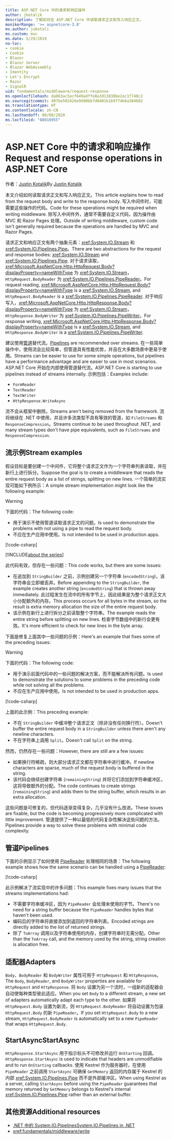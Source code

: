 ```yaml
---
title: ASP.NET Core 中的请求和响应操作
author: jkotalik
description: 了解如何在 ASP.NET Core 中读取请求正文和写入响应正文。
monikerRange: '>= aspnetcore-3.0'
ms.author: jukotali
ms.custom: mvc
ms.date: 5/29/2019
no-loc:
- cookie
- Cookie
- Blazor
- Blazor Server
- Blazor WebAssembly
- Identity
- Let's Encrypt
- Razor
- SignalR
uid: fundamentals/middleware/request-response
ms.openlocfilehash: da863ac5ecf649adffe8a3d13838be2ac1f748c2
ms.sourcegitcommit: 497be502426e9d90bb7d0401b1b9f74b6a384682
ms.translationtype: HT
ms.contentlocale: zh-CN
ms.lasthandoff: 08/08/2020
ms.locfileid: "88016955"
---
```

# <a name="request-and-response-operations-in-aspnet-core"></a><span data-ttu-id="6a619-103">ASP.NET Core 中的请求和响应操作</span><span class="sxs-lookup"><span data-stu-id="6a619-103">Request and response operations in ASP.NET Core</span></span>

<span data-ttu-id="6a619-104">作者：[Justin Kotalik](https://github.com/jkotalik)</span><span class="sxs-lookup"><span data-stu-id="6a619-104">By [Justin Kotalik](https://github.com/jkotalik)</span></span>

<span data-ttu-id="6a619-105">本文介绍如何读取请求正文和写入响应正文。</span><span class="sxs-lookup"><span data-stu-id="6a619-105">This article explains how to read from the request body and write to the response body.</span></span> <span data-ttu-id="6a619-106">写入中间件时，可能需要这些操作的代码。</span><span class="sxs-lookup"><span data-stu-id="6a619-106">Code for these operations might be required when writing middleware.</span></span> <span data-ttu-id="6a619-107">除写入中间件外，通常不需要自定义代码，因为操作由 MVC 和 Razor Pages 处理。</span><span class="sxs-lookup"><span data-stu-id="6a619-107">Outside of writing middleware, custom code isn't generally required because the operations are handled by MVC and Razor Pages.</span></span>

<span data-ttu-id="6a619-108">请求正文和响应正文有两个抽象元素：<xref:System.IO.Stream> 和 <xref:System.IO.Pipelines.Pipe>。</span><span class="sxs-lookup"><span data-stu-id="6a619-108">There are two abstractions for the request and response bodies: <xref:System.IO.Stream> and <xref:System.IO.Pipelines.Pipe>.</span></span> <span data-ttu-id="6a619-109">对于请求读取，<xref:Microsoft.AspNetCore.Http.HttpRequest.Body?displayProperty=nameWithType> 为 <xref:System.IO.Stream>，`HttpRequest.BodyReader` 为 <xref:System.IO.Pipelines.PipeReader>。</span><span class="sxs-lookup"><span data-stu-id="6a619-109">For request reading, <xref:Microsoft.AspNetCore.Http.HttpRequest.Body?displayProperty=nameWithType> is a <xref:System.IO.Stream>, and `HttpRequest.BodyReader` is a <xref:System.IO.Pipelines.PipeReader>.</span></span> <span data-ttu-id="6a619-110">对于响应写入，<xref:Microsoft.AspNetCore.Http.HttpResponse.Body?displayProperty=nameWithType> 为 <xref:System.IO.Stream>，`HttpResponse.BodyWriter` 为 <xref:System.IO.Pipelines.PipeWriter>。</span><span class="sxs-lookup"><span data-stu-id="6a619-110">For response writing, <xref:Microsoft.AspNetCore.Http.HttpResponse.Body?displayProperty=nameWithType> is a <xref:System.IO.Stream>, and `HttpResponse.BodyWriter` is a <xref:System.IO.Pipelines.PipeWriter>.</span></span>

<span data-ttu-id="6a619-111">建议使用[管道](/dotnet/standard/io/pipelines)替代流。</span><span class="sxs-lookup"><span data-stu-id="6a619-111">[Pipelines](/dotnet/standard/io/pipelines) are recommended over streams.</span></span> <span data-ttu-id="6a619-112">在一些简单操作中，使用流会比较简单，但管道具有性能优势，并且在大多数场景中更易于使用。</span><span class="sxs-lookup"><span data-stu-id="6a619-112">Streams can be easier to use for some simple operations, but pipelines have a performance advantage and are easier to use in most scenarios.</span></span> <span data-ttu-id="6a619-113">ASP.NET Core 开始在内部使用管道替代流。</span><span class="sxs-lookup"><span data-stu-id="6a619-113">ASP.NET Core is starting to use pipelines instead of streams internally.</span></span> <span data-ttu-id="6a619-114">示例包括：</span><span class="sxs-lookup"><span data-stu-id="6a619-114">Examples include:</span></span>

* `FormReader`
* `TextReader`
* `TextWriter`
* `HttpResponse.WriteAsync`

<span data-ttu-id="6a619-115">流不会从框架中删除。</span><span class="sxs-lookup"><span data-stu-id="6a619-115">Streams aren't being removed from the framework.</span></span> <span data-ttu-id="6a619-116">流将继续在 .NET 中使用，并且许多流类型不具有等效的管道，如 `FileStreams` 和 `ResponseCompression`。</span><span class="sxs-lookup"><span data-stu-id="6a619-116">Streams continue to be used throughout .NET, and many stream types don't have pipe equivalents, such as `FileStreams` and `ResponseCompression`.</span></span>

## <a name="stream-examples"></a><span data-ttu-id="6a619-117">流示例</span><span class="sxs-lookup"><span data-stu-id="6a619-117">Stream examples</span></span>

<span data-ttu-id="6a619-118">假设目标是要创建一个中间件，它将整个请求正文作为一个字符串列表读取，并在新行上进行拆分。</span><span class="sxs-lookup"><span data-stu-id="6a619-118">Suppose the goal is to create a middleware that reads the entire request body as a list of strings, splitting on new lines.</span></span> <span data-ttu-id="6a619-119">一个简单的流实现可能如下例所示：</span><span class="sxs-lookup"><span data-stu-id="6a619-119">A simple stream implementation might look like the following example:</span></span>

> [!WARNING]
> <span data-ttu-id="6a619-120">下面的代码：</span><span class="sxs-lookup"><span data-stu-id="6a619-120">The following code:</span></span>
> * <span data-ttu-id="6a619-121">用于演示不使用管道读取请求正文的问题。</span><span class="sxs-lookup"><span data-stu-id="6a619-121">Is used to demonstrate the problems with not using a pipe to read the request body.</span></span>
> * <span data-ttu-id="6a619-122">不应在生产应用中使用。</span><span class="sxs-lookup"><span data-stu-id="6a619-122">Is not intended to be used in production apps.</span></span>

[!code-csharp[](request-response/samples/3.x/RequestResponseSample/Startup.cs?name=GetListOfStringsFromStream)]

[!INCLUDE[about the series](~/includes/code-comments-loc.md)]

<span data-ttu-id="6a619-123">此代码有效，但存在一些问题：</span><span class="sxs-lookup"><span data-stu-id="6a619-123">This code works, but there are some issues:</span></span>

* <span data-ttu-id="6a619-124">在追加到 `StringBuilder` 之前，示例创建另一个字符串 (`encodedString`)，该字符串会立即被丢弃。</span><span class="sxs-lookup"><span data-stu-id="6a619-124">Before appending to the `StringBuilder`, the example creates another string (`encodedString`) that is thrown away immediately.</span></span> <span data-ttu-id="6a619-125">此过程发生在流中的所有字节上，因此结果是为整个请求正文大小分配额外的内存。</span><span class="sxs-lookup"><span data-stu-id="6a619-125">This process occurs for all bytes in the stream, so the result is extra memory allocation the size of the entire request body.</span></span>
* <span data-ttu-id="6a619-126">该示例在新行上进行拆分之前读取整个字符串。</span><span class="sxs-lookup"><span data-stu-id="6a619-126">The example reads the entire string before splitting on new lines.</span></span> <span data-ttu-id="6a619-127">检查字节数组中的新行会更有效。</span><span class="sxs-lookup"><span data-stu-id="6a619-127">It's more efficient to check for new lines in the byte array.</span></span>

<span data-ttu-id="6a619-128">下面是修复上面其中一些问题的示例：</span><span class="sxs-lookup"><span data-stu-id="6a619-128">Here's an example that fixes some of the preceding issues:</span></span>

> [!WARNING]
> <span data-ttu-id="6a619-129">下面的代码：</span><span class="sxs-lookup"><span data-stu-id="6a619-129">The following code:</span></span>
> * <span data-ttu-id="6a619-130">用于演示前面代码中的一些问题的解决方案，而不能解决所有问题。</span><span class="sxs-lookup"><span data-stu-id="6a619-130">Is used to demonstrate the solutions to some problems in the preceding code while not solving all the problems.</span></span>
> * <span data-ttu-id="6a619-131">不应在生产应用中使用。</span><span class="sxs-lookup"><span data-stu-id="6a619-131">Is not intended to be used in production apps.</span></span>

[!code-csharp[](request-response/samples/3.x/RequestResponseSample/Startup.cs?name=GetListOfStringsFromStreamMoreEfficient)]

<span data-ttu-id="6a619-132">上面的此示例：</span><span class="sxs-lookup"><span data-stu-id="6a619-132">This preceding example:</span></span>

* <span data-ttu-id="6a619-133">不在 `StringBuilder` 中缓冲整个请求正文（除非没有任何换行符）。</span><span class="sxs-lookup"><span data-stu-id="6a619-133">Doesn't buffer the entire request body in a `StringBuilder` unless there aren't any newline characters.</span></span>
* <span data-ttu-id="6a619-134">不在字符串上调用 `Split`。</span><span class="sxs-lookup"><span data-stu-id="6a619-134">Doesn't call `Split` on the string.</span></span>

<span data-ttu-id="6a619-135">然而，仍然存在一些问题：</span><span class="sxs-lookup"><span data-stu-id="6a619-135">However, there are still are a few issues:</span></span>

* <span data-ttu-id="6a619-136">如果换行符稀疏，则大部分请求正文都在字符串中进行缓冲。</span><span class="sxs-lookup"><span data-stu-id="6a619-136">If newline characters are sparse, much of the request body is buffered in the string.</span></span>
* <span data-ttu-id="6a619-137">该代码会继续创建字符串 (`remainingString`) 并将它们添加到字符串缓冲区，这将导致额外的分配。</span><span class="sxs-lookup"><span data-stu-id="6a619-137">The code continues to create strings (`remainingString`) and adds them to the string buffer, which results in an extra allocation.</span></span>

<span data-ttu-id="6a619-138">这些问题是可修复的，但代码逐渐变得复杂，几乎没有什么改进。</span><span class="sxs-lookup"><span data-stu-id="6a619-138">These issues are fixable, but the code is becoming progressively more complicated with little improvement.</span></span> <span data-ttu-id="6a619-139">管道提供了一种以最低的代码复杂性解决这些问题的方法。</span><span class="sxs-lookup"><span data-stu-id="6a619-139">Pipelines provide a way to solve these problems with minimal code complexity.</span></span>

## <a name="pipelines"></a><span data-ttu-id="6a619-140">管道</span><span class="sxs-lookup"><span data-stu-id="6a619-140">Pipelines</span></span>

<span data-ttu-id="6a619-141">下面的示例显示了如何使用 [PipeReader](/dotnet/standard/io/pipelines#pipe) 处理相同的场景：</span><span class="sxs-lookup"><span data-stu-id="6a619-141">The following example shows how the same scenario can be handled using a [PipeReader](/dotnet/standard/io/pipelines#pipe):</span></span>

[!code-csharp[](request-response/samples/3.x/RequestResponseSample/Startup.cs?name=GetListOfStringFromPipe)]

<span data-ttu-id="6a619-142">此示例解决了流实现中的许多问题：</span><span class="sxs-lookup"><span data-stu-id="6a619-142">This example fixes many issues that the streams implementations had:</span></span>

* <span data-ttu-id="6a619-143">不需要字符串缓冲区，因为 `PipeReader` 会处理未使用的字节。</span><span class="sxs-lookup"><span data-stu-id="6a619-143">There's no need for a string buffer because the `PipeReader` handles bytes that haven't been used.</span></span>
* <span data-ttu-id="6a619-144">编码后的字符串将直接添加到返回的字符串列表。</span><span class="sxs-lookup"><span data-stu-id="6a619-144">Encoded strings are directly added to the list of returned strings.</span></span>
* <span data-ttu-id="6a619-145">除了 `ToArray` 调用以及字符串使用的内存，创建字符串时无需分配。</span><span class="sxs-lookup"><span data-stu-id="6a619-145">Other than the `ToArray` call, and the memory used by the string, string creation is allocation free.</span></span>

## <a name="adapters"></a><span data-ttu-id="6a619-146">适配器</span><span class="sxs-lookup"><span data-stu-id="6a619-146">Adapters</span></span>

<span data-ttu-id="6a619-147">`Body`、`BodyReader` 和 `BodyWriter` 属性可用于 `HttpRequest` 和 `HttpResponse`。</span><span class="sxs-lookup"><span data-stu-id="6a619-147">The `Body`, `BodyReader`, and `BodyWriter` properties are available for `HttpRequest` and `HttpResponse`.</span></span> <span data-ttu-id="6a619-148">将 `Body` 设置为另一个流时，一组新的适配器会自动使每种类型彼此适应。</span><span class="sxs-lookup"><span data-stu-id="6a619-148">When you set `Body` to a different stream, a new set of adapters automatically adapt each type to the other.</span></span> <span data-ttu-id="6a619-149">如果将 `HttpRequest.Body` 设置为新流，则 `HttpRequest.BodyReader` 将自动设置为包装 `HttpRequest.Body` 的新 `PipeReader`。</span><span class="sxs-lookup"><span data-stu-id="6a619-149">If you set `HttpRequest.Body` to a new stream, `HttpRequest.BodyReader` is automatically set to a new `PipeReader` that wraps `HttpRequest.Body`.</span></span>

## <a name="startasync"></a><span data-ttu-id="6a619-150">StartAsync</span><span class="sxs-lookup"><span data-stu-id="6a619-150">StartAsync</span></span>

<span data-ttu-id="6a619-151">`HttpResponse.StartAsync` 用于指示标头不可修改并运行 `OnStarting` 回调。</span><span class="sxs-lookup"><span data-stu-id="6a619-151">`HttpResponse.StartAsync` is used to indicate that headers are unmodifiable and to run `OnStarting` callbacks.</span></span> <span data-ttu-id="6a619-152">使用 Kestrel 作为服务器时，在使用 `PipeReader` 之前调用 `StartAsync` 可确保 `GetMemory` 返回的内存属于 Kestrel 的内部 <xref:System.IO.Pipelines.Pipe> 而不是外部缓冲区。</span><span class="sxs-lookup"><span data-stu-id="6a619-152">When using Kestrel as a server, calling `StartAsync` before using the `PipeReader` guarantees that memory returned by `GetMemory` belongs to Kestrel's internal <xref:System.IO.Pipelines.Pipe> rather than an external buffer.</span></span>

## <a name="additional-resources"></a><span data-ttu-id="6a619-153">其他资源</span><span class="sxs-lookup"><span data-stu-id="6a619-153">Additional resources</span></span>

* [<span data-ttu-id="6a619-154">.NET 中的 System.IO.Pipelines</span><span class="sxs-lookup"><span data-stu-id="6a619-154">System.IO.Pipelines in .NET</span></span>](/dotnet/standard/io/pipelines)
* <xref:fundamentals/middleware/write>

<!-- Test with Postman or other tool. See image in static directory. -->
